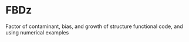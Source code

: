 # FBDz
Factor of contaminant, bias, and growth of structure functional code, and using numerical examples
